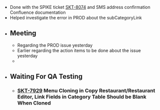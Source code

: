 - Done with the SPIKE ticket [SKT-8074](https://wondersco.atlassian.net/browse/SKT-8074) and SMS address confirmation Confluence documentation
- Helped investigate the error in PROD about the subCategoryLink
- ## Meeting
	- Regarding the PROD issue yesterday
	- Earlier regarding the action items to be done about the issue yesterday
	-
- ## Waiting For QA Testing
	- ### [SKT-7929](https://wondersco.atlassian.net/browse/SKT-7929) Menu Cloning in Copy Restaurant/Restaurant Editor, Link Fields in Category Table Should be Blank When Cloned